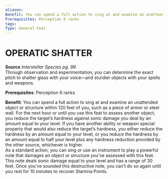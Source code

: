 ```yaml
---
aliases: 
Benefit: You can spend a full action to sing at and examine an unattended object or structure within 120 feet of you, such as a piece of armor or steel wall. For the next hour or until you use this feat to assess another object, you reduce the target’s hardness against sonic damage you deal by an amount equal to your level. If you have another ability or weapon special property that would also reduce the target’s hardness, you either reduce the hardness by an amount equal to your level, or you reduce the hardness by an amount equal to half your level plus any hardness reduction provided by the other source, whichever is higher. As a standard action, you can sing or use an instrument to play a powerful note that damages an object or structure you’ve assessed with this feat. This note deals sonic damage equal to your level and has a range of 30 feet. Once you’ve sounded this destructive note, you can’t do so again until you rest for 10 minutes to recover Stamina Points.
Prerequisites: Perception 6 ranks
tags: 
Type: General Feat
---
```

# OPERATIC SHATTER
**Source** _Interstellar Species pg. 99_  
Through observation and experimentation, you can determine the exact pitch to shatter glass with your voice—and sturdier objects with your spells and weapons.

**Prerequisites**: Perception 6 ranks

**Benefit**: You can spend a full action to sing at and examine an unattended object or structure within 120 feet of you, such as a piece of armor or steel wall. For the next hour or until you use this feat to assess another object, you reduce the target’s hardness against sonic damage you deal by an amount equal to your level. If you have another ability or weapon special property that would also reduce the target’s hardness, you either reduce the hardness by an amount equal to your level, or you reduce the hardness by an amount equal to half your level plus any hardness reduction provided by the other source, whichever is higher.  
As a standard action, you can sing or use an instrument to play a powerful note that damages an object or structure you’ve assessed with this feat. This note deals sonic damage equal to your level and has a range of 30 feet. Once you’ve sounded this destructive note, you can’t do so again until you rest for 10 minutes to recover Stamina Points.